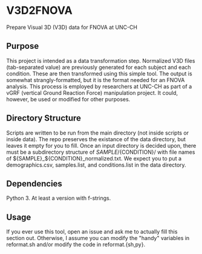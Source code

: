 # V3D2FNOVA
Prepare Visual 3D (V3D) data for FNOVA at UNC-CH

## Purpose
This project is intended as a data transformation step. Normalized V3D files (tab-separated value) are previously generated for each subject and each condition. These are then transformed using this simple tool. The output is somewhat strangly-formatted, but it is the format needed for an FNOVA analysis. This process is employed by researchers at UNC-CH as part of a vGRF (vertical Ground Reaction Force) manipulation project. It could, however, be used or modified for other purposes.

## Directory Structure
Scripts are written to be run from the main directory (not inside scripts or inside data). The repo preserves the existance of the data directory, but leaves it empty for you to fill. Once an input directory is decided upon, there must be a subdirectory structure of ${SAMPLE}/${CONDITION}/ with file names of ${SAMPLE}_${CONDITION}_normalized.txt. We expect you to put a demographics.csv, samples.list, and conditions.list in the data directory.

## Dependencies
Python 3. At least a version with f-strings.

## Usage
If you ever use this tool, open an issue and ask me to actually fill this section out. Otherwise, I assume you can modify the "handy" variables in reformat.sh and/or modify the code in reformat.{sh,py}.

